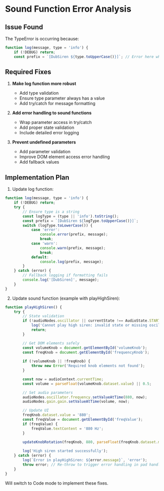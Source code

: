 # Sound Function Error Analysis

## Issue Found
The TypeError is occurring because:
```javascript
function log(message, type = 'info') {
    if (!DEBUG) return;
    const prefix = `[DubSiren ${type.toUpperCase()}]`; // Error here when type is undefined
```

## Required Fixes

1. **Make log function more robust**
   - Add type validation
   - Ensure type parameter always has a value
   - Add try/catch for message formatting

2. **Add error handling to sound functions**
   - Wrap parameter access in try/catch
   - Add proper state validation
   - Include detailed error logging

3. **Prevent undefined parameters**
   - Add parameter validation
   - Improve DOM element access error handling
   - Add fallback values

## Implementation Plan

1. Update log function:
```javascript
function log(message, type = 'info') {
    if (!DEBUG) return;
    try {
        // Ensure type is a string
        const logType = (type || 'info').toString();
        const prefix = `[DubSiren ${logType.toUpperCase()}]`;
        switch (logType.toLowerCase()) {
            case 'error':
                console.error(prefix, message);
                break;
            case 'warn':
                console.warn(prefix, message);
                break;
            default:
                console.log(prefix, message);
        }
    } catch (error) {
        // Fallback logging if formatting fails
        console.log('[DubSiren]', message);
    }
}
```

2. Update sound function (example with playHighSiren):
```javascript
function playHighSiren() {
    try {
        // State validation
        if (!audioNodes.oscillator || currentState !== AudioState.STARTING) {
            log('Cannot play high siren: invalid state or missing oscillator', 'warn');
            return;
        }

        // Get DOM elements safely
        const volumeKnob = document.getElementById('volumeKnob');
        const freqKnob = document.getElementById('frequencyKnob');
        
        if (!volumeKnob || !freqKnob) {
            throw new Error('Required knob elements not found');
        }

        const now = audioContext.currentTime;
        const volume = parseFloat(volumeKnob.dataset.value) || 0.5;

        // Set audio parameters
        audioNodes.oscillator.frequency.setValueAtTime(880, now);
        audioNodes.gain.gain.setValueAtTime(volume, now);

        // Update UI
        freqKnob.dataset.value = '880';
        const freqValue = document.getElementById('freqValue');
        if (freqValue) {
            freqValue.textContent = '880 Hz';
        }

        updateKnobRotation(freqKnob, 880, parseFloat(freqKnob.dataset.min), parseFloat(freqKnob.dataset.max));
        
        log('High siren started successfully');
    } catch (error) {
        log(`Error in playHighSiren: ${error.message}`, 'error');
        throw error; // Re-throw to trigger error handling in pad handler
    }
}
```

Will switch to Code mode to implement these fixes.